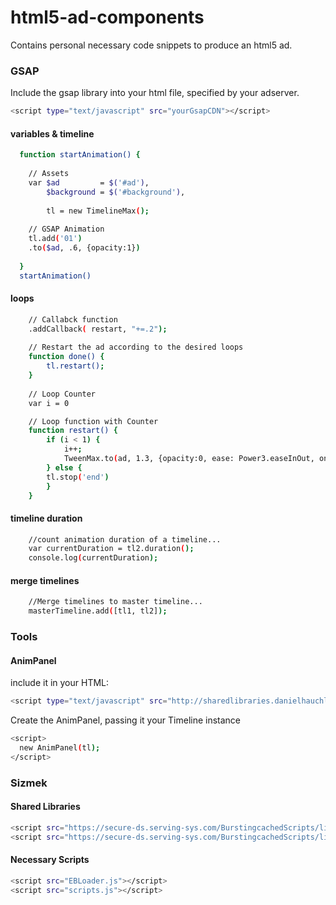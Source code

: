 # html5-ad-components
Contains personal necessary code snippets to produce an html5 ad.

### GSAP
Include the gsap library into your html file, specified by your adserver.
```bash
<script type="text/javascript" src="yourGsapCDN"></script>
```
#### variables & timeline
```bash
  function startAnimation() {
  
    // Assets
    var $ad 		= $('#ad'),
    	$background	= $('#background'),
        
        tl = new TimelineMax();
        
    // GSAP Animation
    tl.add('01')
    .to($ad, .6, {opacity:1})
    
  }
  startAnimation()
```

#### loops
```bash
    // Callabck function
    .addCallback( restart, "+=.2");
    
    // Restart the ad according to the desired loops
    function done() {
    	tl.restart();
    }
	
    // Loop Counter
    var i = 0

    // Loop function with Counter
    function restart() {
    	if (i < 1) {
    	    i++;
    	    TweenMax.to(ad, 1.3, {opacity:0, ease: Power3.easeInOut, onComplete:done},13.3);
    	} else {
	    tl.stop('end')
    	}
    }
```

#### timeline duration
```bash
    //count animation duration of a timeline...
    var currentDuration = tl2.duration();
    console.log(currentDuration);
```

#### merge timelines
```bash
    //Merge timelines to master timeline...
    masterTimeline.add([tl1, tl2]);
```

### Tools
#### AnimPanel
include it in your HTML:
```bash
<script type="text/javascript" src="http://sharedlibraries.danielhauchler.de/anim_panel.js"></script>
```
Create the AnimPanel, passing it your Timeline instance
```bash
<script>
  new AnimPanel(tl);
</script>

```

### Sizmek 
#### Shared Libraries
```bash
<script src="https://secure-ds.serving-sys.com/BurstingcachedScripts/libraries/jquery/1_11_3/jquery.min.js"></script>
<script src="https://secure-ds.serving-sys.com/BurstingcachedScripts/libraries/greensock/1_19_0/TweenMax.min.js"></script>
```

#### Necessary Scripts
```bash
<script src="EBLoader.js"></script>
<script src="scripts.js"></script>
```
